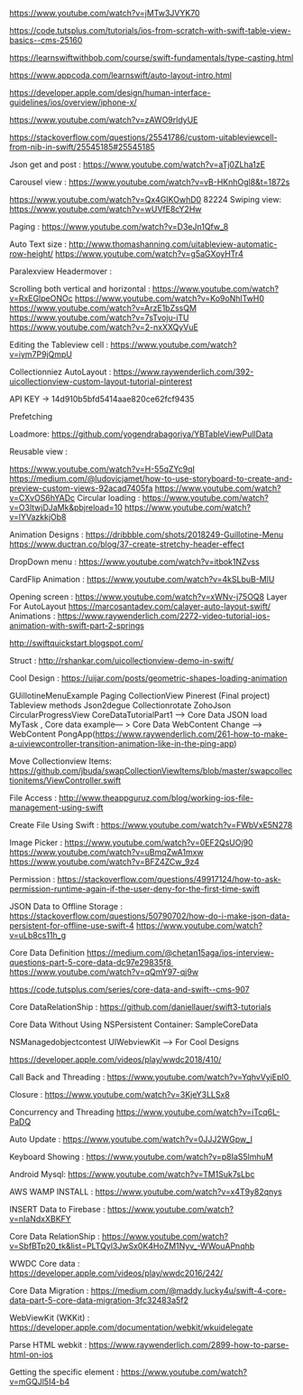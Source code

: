 https://www.youtube.com/watch?v=jMTw3JVYK70

https://code.tutsplus.com/tutorials/ios-from-scratch-with-swift-table-view-basics--cms-25160

https://learnswiftwithbob.com/course/swift-fundamentals/type-casting.html

https://www.appcoda.com/learnswift/auto-layout-intro.html

https://developer.apple.com/design/human-interface-guidelines/ios/overview/iphone-x/
 
 
 https://www.youtube.com/watch?v=zAWO9rldyUE

https://stackoverflow.com/questions/25541786/custom-uitableviewcell-from-nib-in-swift/25545185#25545185


Json get and post :
https://www.youtube.com/watch?v=aTj0ZLha1zE


Carousel view :
https://www.youtube.com/watch?v=vB-HKnhOgl8&t=1872s
 
https://www.youtube.com/watch?v=Qx4GIKOwhD0
82224
Swiping view:
https://www.youtube.com/watch?v=wUVfE8cY2Hw

Paging :
https://www.youtube.com/watch?v=D3eJn1Qfw_8
 

Auto Text size :
http://www.thomashanning.com/uitableview-automatic-row-height/
https://www.youtube.com/watch?v=g5aGXoyHTr4

Paralexview Headermover :

Scrolling both vertical and horizontal :
https://www.youtube.com/watch?v=RxEGlpeONOc
https://www.youtube.com/watch?v=Ko9oNhlTwH0
https://www.youtube.com/watch?v=ArzE1bZssQM
https://www.youtube.com/watch?v=7sTvoju-iTU
https://www.youtube.com/watch?v=2-nxXXQyVuE


Editing the Tableview cell :
https://www.youtube.com/watch?v=iym7P9jQmpU

Collectionniez AutoLayout :
https://www.raywenderlich.com/392-uicollectionview-custom-layout-tutorial-pinterest

API KEY -> 14d910b5bfd5414aae820ce62fcf9435

Prefetching 

Loadmore:
https://github.com/yogendrabagoriya/YBTableViewPullData

Reusable view :

https://www.youtube.com/watch?v=H-55qZYc9qI
https://medium.com/@ludovicjamet/how-to-use-storyboard-to-create-and-preview-custom-views-92acad7405fa
https://www.youtube.com/watch?v=CXvOS6hYADc
Circular loading :
https://www.youtube.com/watch?v=O3ltwjDJaMk&pbjreload=10
https://www.youtube.com/watch?v=lYVazkkjOb8

Animation Designs :
https://dribbble.com/shots/2018249-Guillotine-Menu
https://www.ductran.co/blog/37-create-stretchy-header-effect

DropDown menu :
https://www.youtube.com/watch?v=itbok1NZvss

CardFlip Animation :
https://www.youtube.com/watch?v=4kSLbuB-MlU

Opening screen :
https://www.youtube.com/watch?v=xWNv-j75OQ8
Layer For AutoLayout
https://marcosantadev.com/calayer-auto-layout-swift/
Animations :
https://www.raywenderlich.com/2272-video-tutorial-ios-animation-with-swift-part-2-springs

http://swiftquickstart.blogspot.com/

Struct :
http://rshankar.com/uicollectionview-demo-in-swift/

Cool Design :
https://uijar.com/posts/geometric-shapes-loading-animation

GUillotineMenuExample 
Paging CollectionView
Pinerest (Final project)
Tableview methods
Json2degue
Collectionrotate
ZohoJson
CircularProgressView
CoreDataTutorialPart1 —> Core Data JSON load
MyTask , Core data example— > Core Data
WebContent Change —> WebContent
PongApp(https://www.raywenderlich.com/261-how-to-make-a-uiviewcontroller-transition-animation-like-in-the-ping-app)

Move Collectionview Items:
https://github.com/jbuda/swapCollectionViewItems/blob/master/swapcollectionitems/ViewController.swift

File Access :
http://www.theappguruz.com/blog/working-ios-file-management-using-swift

Create File Using Swift :
https://www.youtube.com/watch?v=FWbVxE5N278

Image Picker :
https://www.youtube.com/watch?v=0EF2QsUOj90
https://www.youtube.com/watch?v=uBmqZwA1mxw
https://www.youtube.com/watch?v=BFZ4ZCw_9z4

Permission :
https://stackoverflow.com/questions/49917124/how-to-ask-permission-runtime-again-if-the-user-deny-for-the-first-time-swift

JSON Data to Offline Storage :
https://stackoverflow.com/questions/50790702/how-do-i-make-json-data-persistent-for-offline-use-swift-4
https://www.youtube.com/watch?v=uLb8cs11h_g

Core Data Definition
https://medium.com/@chetan15aga/ios-interview-questions-part-5-core-data-dc97e29835f8 
https://www.youtube.com/watch?v=qQmY97-qj9w

https://code.tutsplus.com/series/core-data-and-swift--cms-907

Core DataRelationShip :
https://github.com/daniellauer/swift3-tutorials

Core Data Without Using NSPersistent Container:
SampleCoreData

NSManagedobjectcontest
UIWebviewKit —> For Cool Designs

https://developer.apple.com/videos/play/wwdc2018/410/

Call Back and Threading :
https://www.youtube.com/watch?v=YqhvVyiEpI0 

Closure :
https://www.youtube.com/watch?v=3KjeY3LLSx8

Concurrency and Threading
https://www.youtube.com/watch?v=iTcq6L-PaDQ
 
Auto Update :
https://www.youtube.com/watch?v=0JJJ2WGpw_I

Keyboard Showing :
https://www.youtube.com/watch?v=p8IaS5lmhuM

Android Mysql:
https://www.youtube.com/watch?v=TM1Suk7sLbc

AWS WAMP INSTALL :
https://www.youtube.com/watch?v=x4T9y82qnys


INSERT Data to Firebase :
https://www.youtube.com/watch?v=nIaNdxXBKFY

Core Data RelationShip :
https://www.youtube.com/watch?v=SbfBTp20_tk&list=PLTQyl3JwSx0K4HoZM1Nyv_-WWouAPnqhb

WWDC Core data :
https://developer.apple.com/videos/play/wwdc2016/242/

Core Data Migration :
https://medium.com/@maddy.lucky4u/swift-4-core-data-part-5-core-data-migration-3fc32483a5f2

WebViewKit (WKKit) :
https://developer.apple.com/documentation/webkit/wkuidelegate

Parse HTML webkit :
https://www.raywenderlich.com/2899-how-to-parse-html-on-ios

Getting the specific element :
https://www.youtube.com/watch?v=mGQJl5I4-b4

